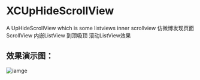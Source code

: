# XCUpHideScrollView
A UpHideScrollView which is some listviews inner scrollview 
仿微博发现页面ScrollView 内嵌ListView 到顶吸顶 滚动ListView效果

## 效果演示图：

![iamge](https://raw.githubusercontent.com/jczmdeveloper/XCUpHideScrollView/master/screenshots/01.gif)
